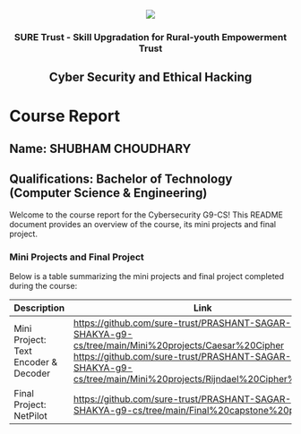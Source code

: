 <!-- PROJECT LOGO -->
<br />

<div align="center">
   <img src='https://user-images.githubusercontent.com/73131499/166115643-d3187f47-d38f-41b2-ae42-5ecbbc60de14.png' />

<h3 align="center">SURE Trust - Skill Upgradation for Rural-youth Empowerment Trust</h3>
  <h2> Cyber Security and Ethical Hacking</h2>
</div>

# Course Report

## Name: SHUBHAM CHOUDHARY

## Qualifications: Bachelor of Technology (Computer Science & Engineering)

Welcome to the course report for the Cybersecurity G9-CS! This README document provides an overview of the course, its mini projects and final project.

### Mini Projects and Final Project

Below is a table summarizing the mini projects and final project completed during the course:

| Description                                    | Link                                                                                                                                                                                                                   |
| ---------------------------------------------- | ---------------------------------------------------------------------------------------------------------------------------------------------------------------------------------------------------------------------- |
| Mini Project: Text Encoder & Decoder | https://github.com/sure-trust/PRASHANT-SAGAR-SHAKYA-g9-cs/tree/main/Mini%20projects/Caesar%20Cipher <br> https://github.com/sure-trust/PRASHANT-SAGAR-SHAKYA-g9-cs/tree/main/Mini%20projects/Rijndael%20Cipher%20(AES) |
| Final Project: NetPilot                        | https://github.com/sure-trust/PRASHANT-SAGAR-SHAKYA-g9-cs/tree/main/Final%20capstone%20project                                                                                                                         |